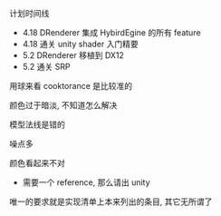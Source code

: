 计划时间线

* 4.18 DRenderer 集成 HybirdEgine 的所有 feature
* 4.18 通关 unity shader 入门精要
* 5.2 DRenderer 移植到 DX12
* 5.2 通关 SRP 

用球来看 cooktorance 是比较准的

颜色过于暗淡, 不知道怎么解决

模型法线是错的

噪点多

颜色看起来不对

* 需要一个 reference, 那么请出 unity

唯一的要求就是实现清单上本来列出的条目, 其它无所谓了